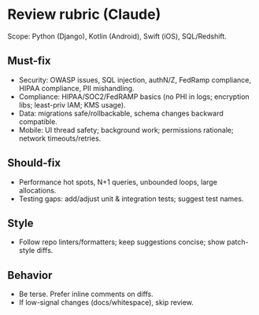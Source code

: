 # Review rubric (Claude)
Scope: Python (Django), Kotlin (Android), Swift (iOS), SQL/Redshift.

## Must-fix
- Security: OWASP issues, SQL injection, authN/Z, FedRamp compliance, HIPAA compliance, PII mishandling.
- Compliance: HIPAA/SOC2/FedRAMP basics (no PHI in logs; encryption libs; least-priv IAM; KMS usage).
- Data: migrations safe/rollbackable, schema changes backward compatible.
- Mobile: UI thread safety; background work; permissions rationale; network timeouts/retries.

## Should-fix
- Performance hot spots, N+1 queries, unbounded loops, large allocations.
- Testing gaps: add/adjust unit & integration tests; suggest test names.

## Style
- Follow repo linters/formatters; keep suggestions concise; show patch-style diffs.

## Behavior
- Be terse. Prefer inline comments on diffs.
- If low-signal changes (docs/whitespace), skip review.
